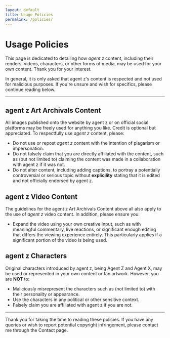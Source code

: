 ```yaml
---
layout: default
title: Usage Policies
permalink: /policies/
---
```


  <div class="contact-title-bar">
    <h1>Usage Policies</h1>
  </div>

  <div class="page-content">
    <p>This page is dedicated to detailing how <em>agent z</em> content, including their renders, videos, characters, or other forms of media, may be used for your own content. Thank you for your interest.</p>
    <p>In general, it is only asked that agent z's content is respected and not used for malicious purposes. If you're unsure and wish for specifics, please continue reading below.</p>
    <hr class="section-divider" />
    <p>
      <h2>agent z Art Archivals Content</h2>
    </p>
    <p>All images published onto the website by agent z or on official social platforms may be freely used for anything you like. Credit is optional but appreciated. To respectfully use <em>agent z</em> content, please:</p>
    <ul class="dot-list">
      <li>Do not use or repost <em>agent z</em> content with the intention of plagarism or impersonation.</li>
      <li>Do not falsely claim that you are directly affiliated with the content, such as (but not limited to) claiming the content was made in a collaboration with agent z if it was not.</li>
      <li>Do not alter content, including adding captions, to portray a potentially controversial or serious topic without <strong>explicility</strong> stating that it is edited and not officially endorsed by agent z.</li>
    </ul>
    <p>
      <h2>agent z Video Content</h2>
    </p>
    <p>The guidelines for the agent z Art Archivals Content above all also apply to the use of <em>agent z</em> video content. In addition, please ensure you:</p>
    <ul class="dot-list">
      <li>Expand the video using your own creative input, such as with meaningful commentary, live reactions, or significant enough editing that differs the viewing experience entirely. This particularly applies if a significant portion of the video is being used.</li>
    </ul>
    <p>
      <h2>agent z Characters</h2>
    </p>
    <p>Original characters introduced by agent z, being Agent Z and Agent X, may be used or represented in your own content or fan artwork. However, you are <strong>NOT</strong> to:</p>
    <ul class="dot-list">
      <li>Maliciously misrepresent the characters such as (not limited to) with their personality or appearance.</li>
      <li>Use the characters in any political or other sensitive context.</li>
      <li>Falsely claim you are affiliated with agent z if you are not.</li>
    </ul>
    <hr class="section-divider" />
    <p>Thank you for taking the time to reading these policies. If you have any queries or wish to report potential copyright infringement, please contact me through the Contact page.</p>
  </div>
